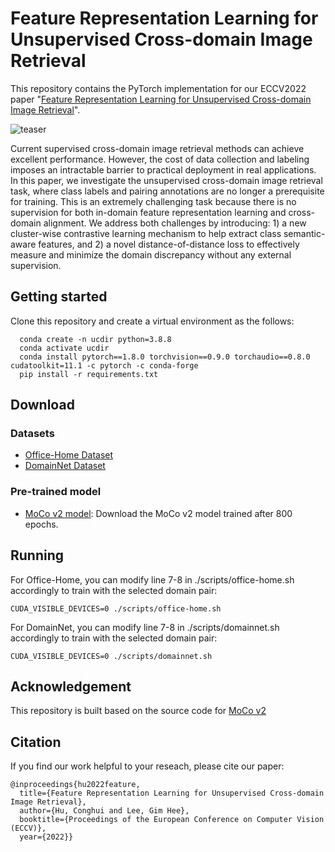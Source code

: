 # Feature Representation Learning for Unsupervised Cross-domain Image Retrieval

This repository contains the PyTorch implementation for our ECCV2022 paper "[Feature Representation Learning for Unsupervised Cross-domain Image Retrieval](https://arxiv.org/abs/2207.09721)".

![teaser](teaser.jpg)

Current supervised cross-domain image retrieval methods can achieve excellent performance. However, the cost of data collection and labeling imposes an intractable barrier to practical deployment in real applications. In this paper, we investigate the unsupervised cross-domain image retrieval task, where class labels and pairing annotations are no longer a prerequisite for training. This is an extremely challenging task because there is no supervision for both in-domain feature representation learning and cross-domain alignment. We address both challenges by introducing: 1) a new cluster-wise contrastive learning mechanism to help extract class semantic-aware features, and 2) a novel distance-of-distance loss to effectively measure and minimize the domain discrepancy without any external supervision.

## Getting started
Clone this repository and create a virtual environment as the follows:
```
  conda create -n ucdir python=3.8.8
  conda activate ucdir
  conda install pytorch==1.8.0 torchvision==0.9.0 torchaudio==0.8.0 cudatoolkit=11.1 -c pytorch -c conda-forge
  pip install -r requirements.txt
```
## Download
### Datasets
* [Office-Home Dataset](https://www.hemanthdv.org/officeHomeDataset.html)
* [DomainNet Dataset](http://ai.bu.edu/M3SDA/)
### Pre-trained model
* [MoCo v2 model](https://github.com/facebookresearch/moco): Download the MoCo v2 model trained after 800 epochs.


## Running
For Office-Home, you can modify line 7-8 in ./scripts/office-home.sh accordingly to train with the selected domain pair:
```
CUDA_VISIBLE_DEVICES=0 ./scripts/office-home.sh
```

For DomainNet, you can modify line 7-8 in ./scripts/domainnet.sh accordingly to train with the selected domain pair:
```
CUDA_VISIBLE_DEVICES=0 ./scripts/domainnet.sh
```

## Acknowledgement
This repository is built based on the source code for [MoCo v2](https://github.com/facebookresearch/moco)

## Citation
If you find our work helpful to your reseach, please cite our paper:
```
@inproceedings{hu2022feature,
  title={Feature Representation Learning for Unsupervised Cross-domain Image Retrieval},
  author={Hu, Conghui and Lee, Gim Hee},
  booktitle={Proceedings of the European Conference on Computer Vision (ECCV)},
  year={2022}}
```